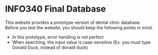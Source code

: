 # INFO340 Final Database

This website provides a prototype version of dental clinic database. <br />
Before you test the website, you should keep the following points in mind.<br />
  * In this prototype, error handling is not perfect
  * When searching, the input value is case-sensitive (Ex. you must type Donald Duck, instead of donald duck) 
